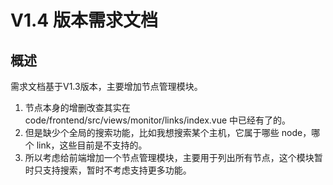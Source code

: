 # V1.4 版本需求文档

## 概述

需求文档基于V1.3版本，主要增加节点管理模块。
1. 节点本身的增删改查其实在 code/frontend/src/views/monitor/links/index.vue 中已经有了的。
2. 但是缺少个全局的搜索功能，比如我想搜索某个主机，它属于哪些 node，哪个 link，这些目前是不支持的。
3. 所以考虑给前端增加一个节点管理模块，主要用于列出所有节点，这个模块暂时只支持搜索，暂时不考虑支持更多功能。